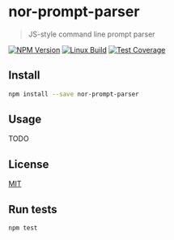 # nor-prompt-parser

> JS-style command line prompt parser

[![NPM Version][npm-image]][npm-url]
[![Linux Build][travis-image]][travis-url]
[![Test Coverage][coveralls-image]][coveralls-url]

## Install

```bash
npm install --save nor-prompt-parser
```

## Usage

TODO

## License

[MIT](LICENSE)

## Run tests

```bash
npm test
```

[npm-image]: https://img.shields.io/npm/v/nor-prompt-parser.svg
[npm-url]: https://npmjs.org/package/nor-prompt-parser
[travis-image]: https://img.shields.io/travis/sendanor/nor-prompt-parser/master.svg
[travis-url]: https://travis-ci.org/sendanor/nor-prompt-parser
[coveralls-image]: https://img.shields.io/coveralls/sendanor/nor-prompt-parser/master.svg
[coveralls-url]: https://coveralls.io/r/sendanor/nor-prompt-parser?branch=master

